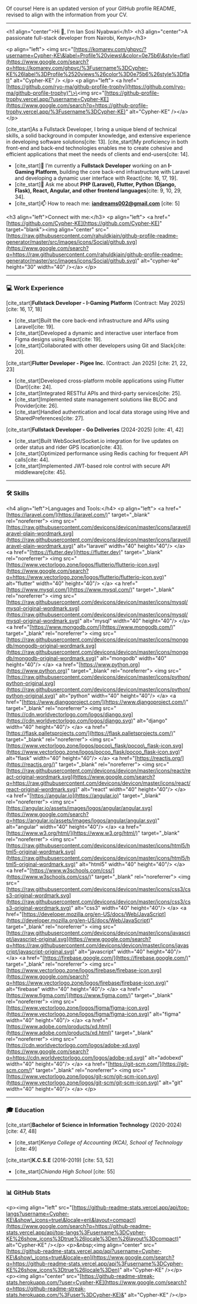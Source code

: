 Of course\! Here is an updated version of your GitHub profile README, revised to align with the information from your CV.

-----

\<h1 align="center"\>Hi 👋, I'm Ian Sosi Nyabwari\</h1\>
\<h3 align="center"\>A passionate full-stack developer from Nairobi, Kenya\</h3\>

\<p align="left"\> \<img src="[https://komarev.com/ghpvc/?username=Cypher-KE\&label=Profile%20views\&color=0e75b6\&style=flat](https://www.google.com/search?q=https://komarev.com/ghpvc/%3Fusername%3DCypher-KE%26label%3DProfile%2520views%26color%3D0e75b6%26style%3Dflat)" alt="Cypher-KE" /\> \</p\>
\<p align="left"\> \<a href="[https://github.com/ryo-ma/github-profile-trophy](https://github.com/ryo-ma/github-profile-trophy)"\>\<img src="[https://github-profile-trophy.vercel.app/?username=Cypher-KE](https://www.google.com/search?q=https://github-profile-trophy.vercel.app/%3Fusername%3DCypher-KE)" alt="Cypher-KE" /\>\</a\> \</p\>

[cite\_start]As a Fullstack Developer, I bring a unique blend of technical skills, a solid background in computer knowledge, and extensive experience in developing software solutions[cite: 13]. [cite\_start]My proficiency in both front-end and back-end technologies enables me to create cohesive and efficient applications that meet the needs of clients and end-users[cite: 14].

  - [cite\_start]🔭 I’m currently a **Fullstack Developer** working on an **I-Gaming Platform**, building the core back-end infrastructure with Laravel and developing a dynamic user interface with React[cite: 16, 17, 19].
  - [cite\_start]💬 Ask me about **PHP (Laravel), Flutter, Python (Django, Flask), React, Angular, and other frontend languages**[cite: 9, 10, 29, 34].
  - [cite\_start]📫 How to reach me: **iandreams002@gmail.com** [cite: 5]

\<h3 align="left"\>Connect with me:\</h3\>
\<p align="left"\>
\<a href="[https://github.com/Cypher-KE](https://github.com/Cypher-KE)" target="blank"\>\<img align="center" src="[https://raw.githubusercontent.com/rahuldkjain/github-profile-readme-generator/master/src/images/icons/Social/github.svg](https://www.google.com/search?q=https://raw.githubusercontent.com/rahuldkjain/github-profile-readme-generator/master/src/images/icons/Social/github.svg)" alt="cypher-ke" height="30" width="40" /\>\</a\>
\</p\>

-----

### 💻 Work Experience

[cite\_start]**Fullstack Developer - I-Gaming Platform** (Contract: May 2025) [cite: 16, 17, 18]

  - [cite\_start]Built the core back-end infrastructure and APIs using Laravel[cite: 19].
  - [cite\_start]Developed a dynamic and interactive user interface from Figma designs using React[cite: 19].
  - [cite\_start]Collaborated with other developers using Git and Slack[cite: 20].

[cite\_start]**Flutter Developer - Pigee Inc.** (Contract: Jan 2025) [cite: 21, 22, 23]

  - [cite\_start]Developed cross-platform mobile applications using Flutter (Dart)[cite: 24].
  - [cite\_start]Integrated RESTful APIs and third-party services[cite: 25].
  - [cite\_start]Implemented state management solutions like BLOC and Provider[cite: 26].
  - [cite\_start]Handled authentication and local data storage using Hive and SharedPreferences[cite: 27].

[cite\_start]**Fullstack Developer - Go Deliveries** (2024-2025) [cite: 41, 42]

  - [cite\_start]Built WebSocket/Socket.io integration for live updates on order status and rider GPS location[cite: 43].
  - [cite\_start]Optimized performance using Redis caching for frequent API calls[cite: 44].
  - [cite\_start]Implemented JWT-based role control with secure API middleware[cite: 45].

-----

### 🛠️ Skills

\<h4 align="left"\>Languages and Tools:\</h4\>
\<p align="left"\>
\<a href="[https://laravel.com/](https://laravel.com/)" target="\_blank" rel="noreferrer"\> \<img src="[https://raw.githubusercontent.com/devicons/devicon/master/icons/laravel/laravel-plain-wordmark.svg](https://raw.githubusercontent.com/devicons/devicon/master/icons/laravel/laravel-plain-wordmark.svg)" alt="laravel" width="40" height="40"/\> \</a\>
\<a href="[https://flutter.dev](https://flutter.dev)" target="\_blank" rel="noreferrer"\> \<img src="[https://www.vectorlogo.zone/logos/flutterio/flutterio-icon.svg](https://www.google.com/search?q=https://www.vectorlogo.zone/logos/flutterio/flutterio-icon.svg)" alt="flutter" width="40" height="40"/\> \</a\>
\<a href="[https://www.mysql.com/](https://www.mysql.com/)" target="\_blank" rel="noreferrer"\> \<img src="[https://raw.githubusercontent.com/devicons/devicon/master/icons/mysql/mysql-original-wordmark.svg](https://raw.githubusercontent.com/devicons/devicon/master/icons/mysql/mysql-original-wordmark.svg)" alt="mysql" width="40" height="40"/\> \</a\>
\<a href="[https://www.mongodb.com/](https://www.mongodb.com/)" target="\_blank" rel="noreferrer"\> \<img src="[https://raw.githubusercontent.com/devicons/devicon/master/icons/mongodb/mongodb-original-wordmark.svg](https://raw.githubusercontent.com/devicons/devicon/master/icons/mongodb/mongodb-original-wordmark.svg)" alt="mongodb" width="40" height="40"/\> \</a\>
\<a href="[https://www.python.org](https://www.python.org)" target="\_blank" rel="noreferrer"\> \<img src="[https://raw.githubusercontent.com/devicons/devicon/master/icons/python/python-original.svg](https://raw.githubusercontent.com/devicons/devicon/master/icons/python/python-original.svg)" alt="python" width="40" height="40"/\> \</a\>
\<a href="[https://www.djangoproject.com/](https://www.djangoproject.com/)" target="\_blank" rel="noreferrer"\> \<img src="[https://cdn.worldvectorlogo.com/logos/django.svg](https://cdn.worldvectorlogo.com/logos/django.svg)" alt="django" width="40" height="40"/\> \</a\>
\<a href="[https://flask.palletsprojects.com/](https://flask.palletsprojects.com/)" target="\_blank" rel="noreferrer"\> \<img src="[https://www.vectorlogo.zone/logos/pocoo\_flask/pocoo\_flask-icon.svg](https://www.vectorlogo.zone/logos/pocoo_flask/pocoo_flask-icon.svg)" alt="flask" width="40" height="40"/\> \</a\>
\<a href="[https://reactjs.org/](https://reactjs.org/)" target="\_blank" rel="noreferrer"\> \<img src="[https://raw.githubusercontent.com/devicons/devicon/master/icons/react/react-original-wordmark.svg](https://www.google.com/search?q=https://raw.githubusercontent.com/devicons/devicon/master/icons/react/react-original-wordmark.svg)" alt="react" width="40" height="40"/\> \</a\>
\<a href="[https://angular.io](https://angular.io)" target="\_blank" rel="noreferrer"\> \<img src="[https://angular.io/assets/images/logos/angular/angular.svg](https://www.google.com/search?q=https://angular.io/assets/images/logos/angular/angular.svg)" alt="angular" width="40" height="40"/\> \</a\>
\<a href="[https://www.w3.org/html/](https://www.w3.org/html/)" target="\_blank" rel="noreferrer"\> \<img src="[https://raw.githubusercontent.com/devicons/devicon/master/icons/html5/html5-original-wordmark.svg](https://raw.githubusercontent.com/devicons/devicon/master/icons/html5/html5-original-wordmark.svg)" alt="html5" width="40" height="40"/\> \</a\>
\<a href="[https://www.w3schools.com/css/](https://www.w3schools.com/css/)" target="\_blank" rel="noreferrer"\> \<img src="[https://raw.githubusercontent.com/devicons/devicon/master/icons/css3/css3-original-wordmark.svg](https://raw.githubusercontent.com/devicons/devicon/master/icons/css3/css3-original-wordmark.svg)" alt="css3" width="40" height="40"/\> \</a\>
\<a href="[https://developer.mozilla.org/en-US/docs/Web/JavaScript](https://developer.mozilla.org/en-US/docs/Web/JavaScript)" target="\_blank" rel="noreferrer"\> \<img src="[https://raw.githubusercontent.com/devicons/devicon/master/icons/javascript/javascript-original.svg](https://www.google.com/search?q=https://raw.githubusercontent.com/devicons/devicon/master/icons/javascript/javascript-original.svg)" alt="javascript" width="40" height="40"/\> \</a\>
\<a href="[https://firebase.google.com/](https://firebase.google.com/)" target="\_blank" rel="noreferrer"\> \<img src="[https://www.vectorlogo.zone/logos/firebase/firebase-icon.svg](https://www.google.com/search?q=https://www.vectorlogo.zone/logos/firebase/firebase-icon.svg)" alt="firebase" width="40" height="40"/\> \</a\>
\<a href="[https://www.figma.com/](https://www.figma.com/)" target="\_blank" rel="noreferrer"\> \<img src="[https://www.vectorlogo.zone/logos/figma/figma-icon.svg](https://www.vectorlogo.zone/logos/figma/figma-icon.svg)" alt="figma" width="40" height="40"/\> \</a\>
\<a href="[https://www.adobe.com/products/xd.html](https://www.adobe.com/products/xd.html)" target="\_blank" rel="noreferrer"\> \<img src="[https://cdn.worldvectorlogo.com/logos/adobe-xd.svg](https://www.google.com/search?q=https://cdn.worldvectorlogo.com/logos/adobe-xd.svg)" alt="adobexd" width="40" height="40"/\> \</a\>
\<a href="[https://git-scm.com/](https://git-scm.com/)" target="\_blank" rel="noreferrer"\> \<img src="[https://www.vectorlogo.zone/logos/git-scm/git-scm-icon.svg](https://www.vectorlogo.zone/logos/git-scm/git-scm-icon.svg)" alt="git" width="40" height="40"/\> \</a\>
\</p\>

-----

### 🎓 Education

[cite\_start]**Bachelor of Science in Information Technology** (2020-2024) [cite: 47, 48]

  - [cite\_start]*Kenya College of Accounting (KCA), School of Technology* [cite: 49]

[cite\_start]**K.C.S.E** (2016-2019) [cite: 53, 52]

  - [cite\_start]*Chianda High School* [cite: 55]

-----

### 📊 GitHub Stats

\<p\>\<img align="left" src="[https://github-readme-stats.vercel.app/api/top-langs?username=Cypher-KE\&show\_icons=true\&locale=en\&layout=compact](https://www.google.com/search?q=https://github-readme-stats.vercel.app/api/top-langs%3Fusername%3DCypher-KE%26show_icons%3Dtrue%26locale%3Den%26layout%3Dcompact)" alt="Cypher-KE" /\>\</p\>
\<p\>\&nbsp;\<img align="center" src="[https://github-readme-stats.vercel.app/api?username=Cypher-KE\&show\_icons=true\&locale=en](https://www.google.com/search?q=https://github-readme-stats.vercel.app/api%3Fusername%3DCypher-KE%26show_icons%3Dtrue%26locale%3Den)" alt="Cypher-KE" /\>\</p\>
\<p\>\<img align="center" src="[https://github-readme-streak-stats.herokuapp.com/?user=Cypher-KE](https://www.google.com/search?q=https://github-readme-streak-stats.herokuapp.com/%3Fuser%3DCypher-KE)&" alt="Cypher-KE" /\>\</p\>
